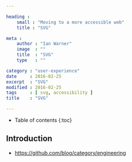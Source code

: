```yaml
---

heading :
    small : "Moving to a more accessible web"
    title : "SVG"

meta :
    author : "Ian Warner"
    image  : ""
    title  : "SVG"
    type   : ""

category : "user-experience"
date     : 2016-02-25
excerpt  : "SVG"
modified : 2016-02-25
tags     : [ svg, accessibility ]
title    : "SVG"

---
```


* Table of contents
{:toc}

## Introduction

- https://github.com/blog/category/engineering